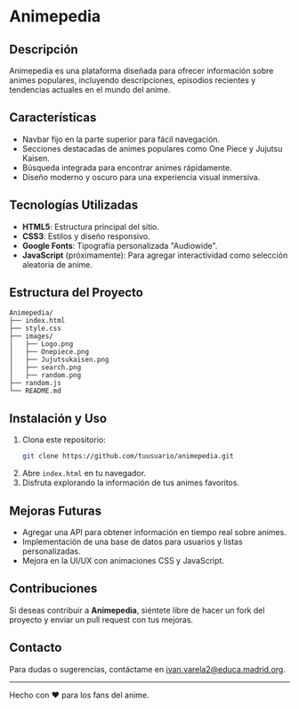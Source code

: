 # Animepedia

## Descripción
Animepedia es una plataforma diseñada para ofrecer información sobre animes populares, incluyendo descripciones, episodios recientes y tendencias actuales en el mundo del anime.

## Características
- Navbar fijo en la parte superior para fácil navegación.
- Secciones destacadas de animes populares como One Piece y Jujutsu Kaisen.
- Búsqueda integrada para encontrar animes rápidamente.
- Diseño moderno y oscuro para una experiencia visual inmersiva.

## Tecnologías Utilizadas
- **HTML5**: Estructura principal del sitio.
- **CSS3**: Estilos y diseño responsivo.
- **Google Fonts**: Tipografía personalizada "Audiowide".
- **JavaScript** (próximamente): Para agregar interactividad como selección aleatoria de anime.

## Estructura del Proyecto
```
Animepedia/
├── index.html
├── style.css
├── images/
│   ├── Logo.png
│   ├── Onepiece.png
│   ├── Jujutsukaisen.png
│   ├── search.png
│   ├── random.png
├── random.js
└── README.md
```

## Instalación y Uso
1. Clona este repositorio:
   ```bash
   git clone https://github.com/tuusuario/animepedia.git
   ```
2. Abre `index.html` en tu navegador.
3. Disfruta explorando la información de tus animes favoritos.

## Mejoras Futuras
- Agregar una API para obtener información en tiempo real sobre animes.
- Implementación de una base de datos para usuarios y listas personalizadas.
- Mejora en la UI/UX con animaciones CSS y JavaScript.

## Contribuciones
Si deseas contribuir a **Animepedia**, siéntete libre de hacer un fork del proyecto y enviar un pull request con tus mejoras.

## Contacto
Para dudas o sugerencias, contáctame en [ivan.varela2@educa.madrid.org](mailto:ivan.varela2@educa.madrid.org).

---
Hecho con ❤️ para los fans del anime.

